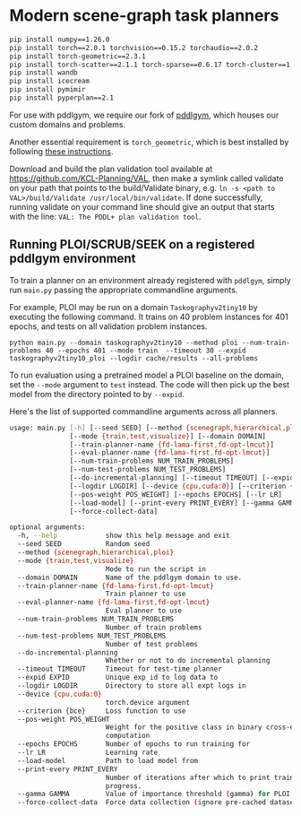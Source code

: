 # Modern scene-graph task planners

```sh
pip install numpy==1.26.0
pip install torch==2.0.1 torchvision==0.15.2 torchaudio==2.0.2
pip install torch-geometric==2.3.1
pip install torch-scatter==2.1.1 torch-sparse==0.6.17 torch-cluster==1.6.1 torchviz==0.0.2
pip install wandb
pip install icecream
pip install pymimir
pip install pyperplan==2.1
```

For use with pddlgym, we require our fork of [pddlgym](https://github.com/taskography/pddlgym), which houses our custom domains and problems.

Another essential requirement is `torch_geometric`, which is best installed by following [these instructions](https://pytorch-geometric.readthedocs.io/en/latest/notes/installation.html).

Download and build the plan validation tool available at https://github.com/KCL-Planning/VAL, then make a symlink called validate on your path that points to the build/Validate binary, e.g. `ln -s <path to VAL>/build/Validate /usr/local/bin/validate`. If done successfully, running validate on your command line should give an output that starts with the line: `VAL: The PDDL+ plan validation tool`.

## Running PLOI/SCRUB/SEEK on a registered pddlgym environment

To train a planner on an environment already registered with `pddlgym`, simply run `main.py` passing the appropriate commandline arguments.

For example, PLOI may be run on a domain `Taskographyv2tiny10` by executing the following command. It trains on 40 problem instances for 401 epochs, and tests on all validation problem instances.
```
python main.py --domain taskographyv2tiny10 --method ploi --num-train-problems 40 --epochs 401 --mode train  --timeout 30 --expid taskographyv2tiny10_ploi --logdir cache/results --all-problems
```

To run evaluation using a pretrained model a PLOI baseline on the domain, set the `--mode` argument to `test` instead. The code will then pick up the best model from the directory pointed to by `--expid`.

Here's the list of supported commandline arguments across all planners.
```sh
usage: main.py [-h] [--seed SEED] [--method {scenegraph,hierarchical,ploi}]
               [--mode {train,test,visualize}] [--domain DOMAIN]
               [--train-planner-name {fd-lama-first,fd-opt-lmcut}]
               [--eval-planner-name {fd-lama-first,fd-opt-lmcut}]
               [--num-train-problems NUM_TRAIN_PROBLEMS]
               [--num-test-problems NUM_TEST_PROBLEMS]
               [--do-incremental-planning] [--timeout TIMEOUT] [--expid EXPID]
               [--logdir LOGDIR] [--device {cpu,cuda:0}] [--criterion {bce}]
               [--pos-weight POS_WEIGHT] [--epochs EPOCHS] [--lr LR]
               [--load-model] [--print-every PRINT_EVERY] [--gamma GAMMA]
               [--force-collect-data]

optional arguments:
  -h, --help            show this help message and exit
  --seed SEED           Random seed
  --method {scenegraph,hierarchical,ploi}
  --mode {train,test,visualize}
                        Mode to run the script in
  --domain DOMAIN       Name of the pddlgym domain to use.
  --train-planner-name {fd-lama-first,fd-opt-lmcut}
                        Train planner to use
  --eval-planner-name {fd-lama-first,fd-opt-lmcut}
                        Eval planner to use
  --num-train-problems NUM_TRAIN_PROBLEMS
                        Number of train problems
  --num-test-problems NUM_TEST_PROBLEMS
                        Number of test problems
  --do-incremental-planning
                        Whether or not to do incremental planning
  --timeout TIMEOUT     Timeout for test-time planner
  --expid EXPID         Unique exp id to log data to
  --logdir LOGDIR       Directory to store all expt logs in
  --device {cpu,cuda:0}
                        torch.device argument
  --criterion {bce}     Loss function to use
  --pos-weight POS_WEIGHT
                        Weight for the positive class in binary cross-entropy
                        computation
  --epochs EPOCHS       Number of epochs to run training for
  --lr LR               Learning rate
  --load-model          Path to load model from
  --print-every PRINT_EVERY
                        Number of iterations after which to print training
                        progress.
  --gamma GAMMA         Value of importance threshold (gamma) for PLOI.
  --force-collect-data  Force data collection (ignore pre-cached datasets).
```